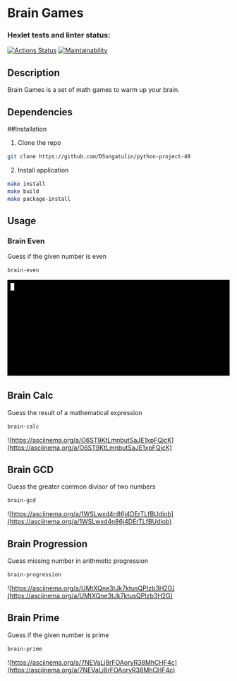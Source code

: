 # Brain Games
### Hexlet tests and linter status:
[![Actions Status](https://github.com/DSungatulin/python-project-49/workflows/hexlet-check/badge.svg)](https://github.com/DSungatulin/python-project-49/actions)
[![Maintainability](https://api.codeclimate.com/v1/badges/2581ad2594ed7cb96796/maintainability)](https://codeclimate.com/github/DSungatulin/python-project-49/maintainability)

## Description

Brain Games is a set of math games to warm up your brain.

## Dependencies

##Installation

1. Clone the repo

```bash
git clone https://github.com/DSungatulin/python-project-49
```
2. Install application

```bash
make install
make build
make package-install
```
## Usage

### Brain Even

Guess if the given number is even

```bash
brain-even
```

![](https://github.com/DSungatulin/python-project-49/blob/main/brain-calc.gif)

## Brain Calc

Guess the result of a mathematical expression

```bash
brain-calc
```

![https://asciinema.org/a/O6ST9KtLmnbutSaJE1xpFQjcK](https://asciinema.org/a/O6ST9KtLmnbutSaJE1xpFQjcK)

## Brain GCD

Guess the greater common divisor of two numbers

```bash
brain-gcd
```

![https://asciinema.org/a/1WSLwxd4n86j4DErTLfBUdiob](https://asciinema.org/a/1WSLwxd4n86j4DErTLfBUdiob)

## Brain Progression

Guess missing number in arithmetic progression

```bash
brain-progression
```

![https://asciinema.org/a/UMtXQne3tJk7ktusQPIzb3H2G](https://asciinema.org/a/UMtXQne3tJk7ktusQPIzb3H2G)

## Brain Prime

Guess if the given number is prime

```bash
brain-prime
```

![https://asciinema.org/a/7NEVaLj8rFOAoryR38MhCHF4c](https://asciinema.org/a/7NEVaLj8rFOAoryR38MhCHF4c)
